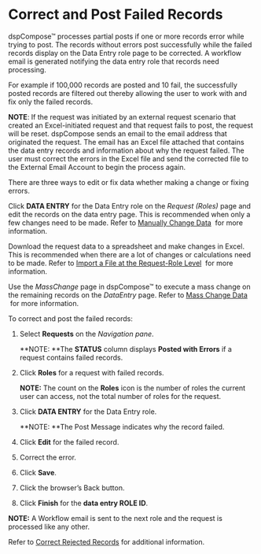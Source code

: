 # Correct and Post Failed Records

dspCompose™ processes partial posts if one or more records error while
trying to post. The records without errors post successfully while the
failed records display on the Data Entry role page to be corrected. A
workflow email is generated notifying the data entry role that records
need processing.

For example if 100,000 records are posted and 10 fail, the successfully
posted records are filtered out thereby allowing the user to work with
and fix only the failed records.

<span style="font-weight: bold;">NOTE</span>: If the request was
initiated by an external request scenario that created an
Excel-initiated request and that request fails to post, the request will
be reset. dspCompose sends an email to the email address that originated
the request. The email has an Excel file attached that contains the data
entry records and information about why the request failed. The user
must correct the errors in the Excel file and send the corrected file to
the External Email Account to begin the process again.

There are three ways to edit or fix data whether making a change or
fixing errors.

Click **DATA ENTRY** for the Data Entry role on the *Request (Roles)*
page and edit the records on the data entry page. This is recommended
when only a few changes need to be made. Refer to [Manually Change
Data](Enter_Data_for_a_Request.htm#Manually_Change_Data)  for more
information.

Download the request data to a spreadsheet and make changes in Excel.
This is recommended when there are a lot of changes or calculations need
to be made. Refer to [Import a File at the Request-Role
Level](Import_a_File_at_the_Request%20Role_Level.htm)  for more
information.

Use the *MassChange* page in dspCompose™ to execute a mass change on the
remaining records on the *DataEntry* page. Refer to [Mass Change
Data](Enter_Data_for_a_Request.htm#Mass_Change_Data)  for more
information.

To correct and post the failed records:

1.  Select **Requests** on the *Navigation pane*.
    
    **NOTE: **The **STATUS** column displays **Posted with Errors** if a
    request contains failed records.

2.  Click **Roles** for a request with failed records.
    
    **NOTE:** The count on the **Roles** icon is the number of roles the
    current user can access, not the total number of roles for the
    request.

3.  Click **DATA ENTRY** for the Data Entry role.
    
    **NOTE: **The Post Message indicates why the record failed.

4.  Click **Edit** for the failed record.

5.  Correct the error.

6.  Click **Save**.

7.  Click the browser’s Back button.

8.  Click **Finish** for the **data entry ROLE ID**.

**NOTE:** A Workflow email is sent to the next role and the request is
processed like any other.

Refer to [Correct Rejected Records](Correct_Rejected_Records.htm) for
additional information.
